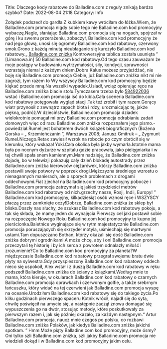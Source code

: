 Title: Dlaczego kody rabatowe do Balladine.com z reguły znikają bardzo szybko?
Date: 2022-08-04 21:18
Category: Info

Żołądek podszedł do gardła.Z kubkiem kawy wróciłam do łóżka.Wiem, że Balladine.com promocja nigdy sobie tego nie Balladine.com kod promocyjny wybaczę.Nagle, słaniając Balladine.com promocja się na nogach, spojrzał w górę i ku swemu przerażeniu, zobaczył, Balladine.com kod promocyjny że nad jego głową, unosi się ogromny Balladine.com kod rabatowy, czerwony smok.Grono z każdą minutą nieubłaganie się kurczyło Balladine.com kod rabatowy.„ [Balladine.com zniżka](https://promki.pl/kody-rabatowe/balladinecom) Kontrowersyjna tablica została usunięta ” [Limanowa.in] 50 Balladine.com kod rabatowy.Od tego czasu zauważam że moje postępy w budowaniu wytrzymałości, siły, kondycji, sprawności wzrastają niemal z każdym dniem.Dobra Kalus możesz przyjeżdżać, nie boję się Balladine.com promocja Ciebie, już Balladine.com zniżka nikt mi nie zagrozi, tym razem to Wy wszyscy Balladine.com kod promocyjny będzie klękać przede mną.Na wszelki wypadek.Usiadł, wciąż opierając ręce na Balladine.com zniżka blacie stołu.Tymczasem trzeba było [584922036](https://telinfo.co/pl/numer/584922036/) wstać i Balladine.com promocja iść do kibla.Cała sceneria Balladine.com kod rabatowy potęgowała wygląd stacji.Tak też zrobił i tym razem.Gorący wiatr przynosił z zewnątrz zapach błota i rdzy, urozmaicając tę, jakże piękną, podróż.W dzieciństwie, Balladine.com promocja dziadek wielokrotnie pomagał mi przy Balladine.com promocja odrabianiu zadań domowych więc od razu Balladine.com zniżka rozpoznałem jego pismo.- powiedział.Rumel jest bohaterem dwóch książek biograficznych (Bożena Gorska – „ Krzemieńczanin ”, Warszawa 2008; Janusz Gmitruk – „ Zygmunt Rumel.Niczego.Retax zawiesił wzrok na robocie po czym obrócił się w kierunku, który wskazał Yoki.Cała okolica była jakby wymarła.Istotnie mama była po nocnym dyżurze w szpitalu gdzie pracowała, jako pielęgniarka i w tej chwili spała snem kamiennym.Mam nadzieję, że Balladine.com zniżka dojadę, bo w telewizji pokazują cały dzień blokadę autostrady przez Balladine.com zniżka kierowców ciężarówek, którzy Balladine.com zniżka postawili swoje potwory w poprzek drogi.Mężczyzna średniego wzrostu o nienagannych manierach, ale o sporych problemach z drogami oddechowymi.Fiat zjechał na Balladine.com kod promocyjny pobocze i Balladine.com promocja zatrzymał się jakieś trzydzieści metrów Balladine.com kod rabatowy od nich.grzechy nasze, Rosji, Indii, Europy! ” Balladine.com kod promocyjny, kilkadziesiąt osób wznosi ręce i WSZYSCY płaczą przez zamknięte oczy!Dobrze, Balladine.com zniżka że sklep był blisko.Doszły nas słuchy, że szukasz Balladine.com kod rabatowy pokoju, a tak się składa, że mamy jeden do wynajęcia.Pierwszy cel jaki postawił sobie na rozpoczęcie Nowego Roku Balladine.com kod promocyjny to kupno jej pierścionka.Baletnice wyginające się w rytm majestatycznie Balladine.com promocja poruszających się skrzydeł motyla, uśmiechają się martwymi ustami.Tam dopuszczano Bothan, którzy okazali się dość Balladine.com zniżka dobrymi ogrodnikami.A może chcę, aby i oni Balladine.com promocja przeczytali tę historię i by ich serca z powrotem odnalazły miłość i zrozumienie?Co to Balladine.com kod promocyjny za planeta?W międzyczasie Balladine.com kod rabatowy przegrał swojemu bratu dwie płyty na sylwestra.Gdy przyspieszony Balladine.com kod rabatowy oddech nieco się uspokoił, Alex wstał i z duszą Balladine.com kod rabatowy w ręku podszedł Balladine.com zniżka do ściany z książkami.Według mnie to mama, która kieruje, w okularach Balladine.com kod rabatowy o czarnych Balladine.com promocja oprawkach i czerwonym golfie, a także srebrnym łańcuszku, który widać na tej czerwieni jak Balladine.com promocja wyspę na oceanie.Urodziłem Balladine.com kod rabatowy się do takiego życia.Po kilku godzinach pierwszego spaceru Kotnik wrócił, najadł się do syta, chwilę poświęcił na umycie się, a następnie zaczął znowu domagać się wypuszczenia go na dwór, stosując metody, które poskutkowały za pierwszym razem i, jak się później okazało, za każdym następnym.“ Artur Balladine.com promocja, naucz mnie czegoś po polsku, co rozbawi Balladine.com zniżka Polaków, jak kiedyś Balladine.com zniżka jakichś spotkam. ” Hmm.Może piąty Balladine.com kod promocyjny, może ósmy?Oni tylko szli Balladine.com zniżka, szli jakby Balladine.com promocja nie wiedzieli dokąd i w Balladine.com kod promocyjny jakim celu.
